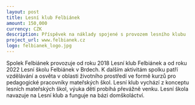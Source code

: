 ```yaml
---
layout: post
title: Lesní klub Felbiánek 
amount: 150,000
currency: CZK
description: Příspěvek na náklady spojené s provozem lesního klubu
project_url: www.felbianek.cz
logo: felbianek_logo.jpg
---
```

Spolek Felbiánek provozuje od roku 2018 Lesní klub Felbiánek a od roku 2022 Lesní školu Felbiánek v Brdech. K dalším aktivitám spolku patří vzdělávání a osvěta v oblasti životního prostředí ve formě kurzů pro pedagogické pracovníky mateřských škol.
Lesní klub vychází z konceptu lesních mateřských škol, výuka dětí probíhá převážně venku. Lesní škola navazuje na Lesní klub a funguje na bázi domškoláctví.

